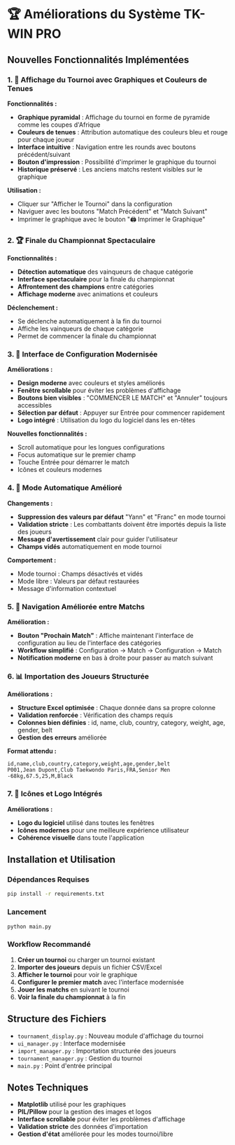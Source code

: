 # 🏆 Améliorations du Système TK-WIN PRO

## Nouvelles Fonctionnalités Implémentées

### 1. 🎨 Affichage du Tournoi avec Graphiques et Couleurs de Tenues

**Fonctionnalités :**
- **Graphique pyramidal** : Affichage du tournoi en forme de pyramide comme les coupes d'Afrique
- **Couleurs de tenues** : Attribution automatique des couleurs bleu et rouge pour chaque joueur
- **Interface intuitive** : Navigation entre les rounds avec boutons précédent/suivant
- **Bouton d'impression** : Possibilité d'imprimer le graphique du tournoi
- **Historique préservé** : Les anciens matchs restent visibles sur le graphique

**Utilisation :**
- Cliquer sur "Afficher le Tournoi" dans la configuration
- Naviguer avec les boutons "Match Précédent" et "Match Suivant"
- Imprimer le graphique avec le bouton "🖨️ Imprimer le Graphique"

### 2. 🏆 Finale du Championnat Spectaculaire

**Fonctionnalités :**
- **Détection automatique** des vainqueurs de chaque catégorie
- **Interface spectaculaire** pour la finale du championnat
- **Affrontement des champions** entre catégories
- **Affichage moderne** avec animations et couleurs

**Déclenchement :**
- Se déclenche automatiquement à la fin du tournoi
- Affiche les vainqueurs de chaque catégorie
- Permet de commencer la finale du championnat

### 3. 🔄 Interface de Configuration Modernisée

**Améliorations :**
- **Design moderne** avec couleurs et styles améliorés
- **Fenêtre scrollable** pour éviter les problèmes d'affichage
- **Boutons bien visibles** : "COMMENCER LE MATCH" et "Annuler" toujours accessibles
- **Sélection par défaut** : Appuyer sur Entrée pour commencer rapidement
- **Logo intégré** : Utilisation du logo du logiciel dans les en-têtes

**Nouvelles fonctionnalités :**
- Scroll automatique pour les longues configurations
- Focus automatique sur le premier champ
- Touche Entrée pour démarrer le match
- Icônes et couleurs modernes

### 4. 🎯 Mode Automatique Amélioré

**Changements :**
- **Suppression des valeurs par défaut** "Yann" et "Franc" en mode tournoi
- **Validation stricte** : Les combattants doivent être importés depuis la liste des joueurs
- **Message d'avertissement** clair pour guider l'utilisateur
- **Champs vidés** automatiquement en mode tournoi

**Comportement :**
- Mode tournoi : Champs désactivés et vidés
- Mode libre : Valeurs par défaut restaurées
- Message d'information contextuel

### 5. 🔄 Navigation Améliorée entre Matchs

**Amélioration :**
- **Bouton "Prochain Match"** : Affiche maintenant l'interface de configuration au lieu de l'interface des catégories
- **Workflow simplifié** : Configuration → Match → Configuration → Match
- **Notification moderne** en bas à droite pour passer au match suivant

### 6. 📊 Importation des Joueurs Structurée

**Améliorations :**
- **Structure Excel optimisée** : Chaque donnée dans sa propre colonne
- **Validation renforcée** : Vérification des champs requis
- **Colonnes bien définies** : id, name, club, country, category, weight, age, gender, belt
- **Gestion des erreurs** améliorée

**Format attendu :**
```csv
id,name,club,country,category,weight,age,gender,belt
P001,Jean Dupont,Club Taekwondo Paris,FRA,Senior Men -68kg,67.5,25,M,Black
```

### 7. 🎨 Icônes et Logo Intégrés

**Améliorations :**
- **Logo du logiciel** utilisé dans toutes les fenêtres
- **Icônes modernes** pour une meilleure expérience utilisateur
- **Cohérence visuelle** dans toute l'application

## Installation et Utilisation

### Dépendances Requises
```bash
pip install -r requirements.txt
```

### Lancement
```bash
python main.py
```

### Workflow Recommandé

1. **Créer un tournoi** ou charger un tournoi existant
2. **Importer des joueurs** depuis un fichier CSV/Excel
3. **Afficher le tournoi** pour voir le graphique
4. **Configurer le premier match** avec l'interface modernisée
5. **Jouer les matchs** en suivant le tournoi
6. **Voir la finale du championnat** à la fin

## Structure des Fichiers

- `tournament_display.py` : Nouveau module d'affichage du tournoi
- `ui_manager.py` : Interface modernisée
- `import_manager.py` : Importation structurée des joueurs
- `tournament_manager.py` : Gestion du tournoi
- `main.py` : Point d'entrée principal

## Notes Techniques

- **Matplotlib** utilisé pour les graphiques
- **PIL/Pillow** pour la gestion des images et logos
- **Interface scrollable** pour éviter les problèmes d'affichage
- **Validation stricte** des données d'importation
- **Gestion d'état** améliorée pour les modes tournoi/libre 